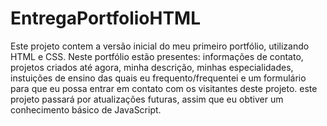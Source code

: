 # EntregaPortfolioHTML

Este projeto contem a versão inicial do meu primeiro portfólio, utilizando HTML e CSS. Neste portfólio estão presentes: informações de contato, projetos criados até agora, minha descrição, minhas especialidades, instuições de ensino das quais eu frequento/frequentei e um formulário para que eu possa entrar em contato com os visitantes deste projeto. este projeto passará por atualizações futuras, assim que eu obtiver um conhecimento básico de JavaScript.
